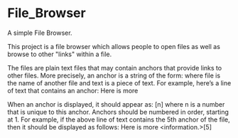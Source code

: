 # File_Browser
A simple File Browser.

This project is a file browser which allows people to open files as well as browse to other "links" within a file. 

The files are plain text files that may contain anchors that provide
links to other files. More precisely, an anchor is a string of the form:
    <a file text>
where file is the name of another file and text is a piece of text. 
For example, here’s a line of text that contains an anchor:
Here is more <a info.txt information.>

When an anchor is displayed, it should appear as:
    <text>[n]
where n is a number that is unique to this anchor. Anchors should be
numbered in order, starting at 1. For example, if the above line of text
contains the 5th anchor of the file, then it should be displayed as follows:
    Here is more <information.>[5]
